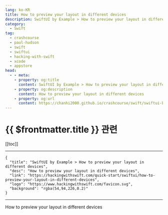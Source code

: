 ```yaml
---
lang: ko-KR
title: How to preview your layout in different devices
description: SwiftUI by Example > How to preview your layout in different devices
category:
  - Swift
tag: 
  - crashcourse
  - paul-hudson
  - swift
  - swiftui
  - hacking-with-swift
  - xcode
  - appstore
head:
  - - meta:
    - property: og:title
      content: SwiftUI by Example > How to preview your layout in different devices
    - property: og:description
      content: How to preview your layout in different devices
    - property: og:url
      content: https://chanhi2000.github.io/crashcourse/swift/swiftui-by-example/23-tooling/how-to-preview-your-layout-in-different-devices.html
---
```


# {{ $frontmatter.title }} 관련

[[toc]]

---

```component VPCard
{
  "title": "SwiftUI by Example > How to preview your layout in different devices",
  "desc": "How to preview your layout in different devices",
  "link": "https://hackingwithswift.com/quick-start/swiftui/how-to-preview-your-layout-in-different-devices",
  "logo": "https://www.hackingwithswift.com/favicon.svg",
  "background": "rgba(54,94,226,0.2)"
}
```

---

<TagLinks />How to preview your layout in different devices